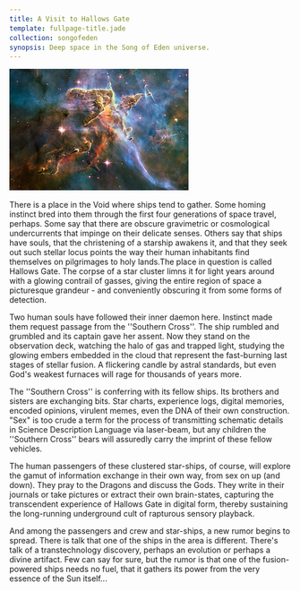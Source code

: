 ```yaml
---
title: A Visit to Hallows Gate
template: fullpage-title.jade
collection: songofeden
synopsis: Deep space in the Song of Eden universe.
---
```


<img src="/assets/art/320px-Landscape_Carina_Nebula.jpg" class="pull-right" />

There is a place in the Void where ships tend to gather. Some homing instinct bred into them through the first four generations of space travel, perhaps. Some say that there are obscure gravimetric or cosmological undercurrents that impinge on their delicate senses. Others say that ships have souls, that the christening of a starship awakens it, and that they seek out such stellar locus points the way their human inhabitants find themselves on pilgrimages to holy lands.The place in question is called Hallows Gate. The corpse of a star cluster limns it for light years around with a glowing contrail of gasses, giving the entire region of space a picturesque grandeur - and conveniently obscuring it from some forms of detection.

Two human souls have followed their inner daemon here. Instinct made them request passage from the ''Southern Cross''. The ship rumbled and grumbled and its captain gave her assent. Now they stand on the observation deck, watching the halo of gas and trapped light, studying the glowing embers embedded in the cloud that represent the fast-burning last stages of stellar fusion. A flickering candle by astral standards, but even God's weakest furnaces will rage for thousands of years more.

The ''Southern Cross'' is conferring with its fellow ships. Its brothers and sisters are exchanging bits. Star charts, experience logs, digital memories, encoded opinions, virulent memes, even the DNA of their own construction. "Sex" is too crude a term for the process of transmitting schematic details in Science Description Language via laser-beam, but any children the ''Southern Cross'' bears will assuredly carry the imprint of these fellow vehicles.

The human passengers of these clustered star-ships, of course, will explore the gamut of information exchange in their own way, from sex on up (and down). They pray to the Dragons and discuss the Gods. They write in their journals or take pictures or extract their own brain-states, capturing the transcendent experience of Hallows Gate in digital form, thereby sustaining the long-running underground cult of rapturous sensory playback.

And among the passengers and crew and star-ships, a new rumor begins to spread. There is talk that one of the ships in the area is different. There's talk of a transtechnology discovery, perhaps an evolution or perhaps a divine artifact. Few can say for sure, but the rumor is that one of the fusion-powered ships needs no fuel, that it gathers its power from the very essence of the Sun itself...
